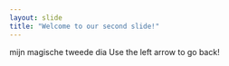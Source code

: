 ```yaml
---
layout: slide
title: "Welcome to our second slide!"
---
```

mijn magische tweede dia
Use the left arrow to go back!
